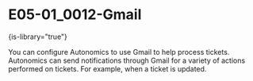 # E05-01_0012-Gmail

{is-library="true"}

<snippet id="E05-01_0012-Gmail_snippet">



You can configure Autonomics to use Gmail to help process tickets. Autonomics can send notifications through Gmail for a variety of actions performed on tickets. For example, when a ticket is updated.


</snippet>